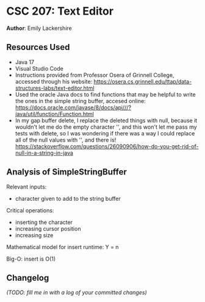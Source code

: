 # CSC 207: Text Editor

**Author**: Emily Lackershire

## Resources Used

+ Java 17
+ Visual Studio Code
+ Instructions provided from Professor Osera of Grinnell College, accessed through his website: 
  https://osera.cs.grinnell.edu/ttap/data-structures-labs/text-editor.html
+ Used the oracle Java docs to find functions that may be helpful to write the ones in the simple string buffer, accesed online:  
   https://docs.oracle.com/javase/8/docs/api///?java/util/function/Function.html
+ In my gap buffer delete, I replace the deleted things with null, because it wouldn't let me do the empty character '', and this won't let me pass my tests with delete, so I was wondering if there was a way I could replace all of the null values with '', and there is!
   https://stackoverflow.com/questions/26090906/how-do-you-get-rid-of-null-in-a-string-in-java

## Analysis of SimpleStringBuffer

Relevant inputs: 
- character given to add to the string buffer

Critical operations: 
- inserting the character 
- increasing cursor position 
- increasing size

Mathematical model for insert runtime:
Y = n

Big-O:
insert is O(1)

## Changelog

_(TODO: fill me in with a log of your committed changes)_

